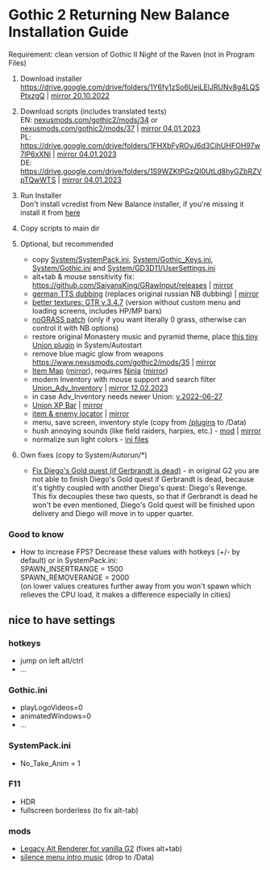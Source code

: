 # Gothic 2 Returning New Balance Installation Guide

Requirement: clean version of Gothic II Night of the Raven (not in Program Files)

1. Download installer
https://drive.google.com/drive/folders/1Y6fy1zSo6UejLElJRUNv8g4LQSPtxzgQ | [mirror 20.10.2022](https://mega.nz/folder/hi5BxaTT#_dtMcUk8xv1mS_jgQ1lGQw)

2. Download scripts (includes translated texts)  
EN: [nexusmods.com/gothic2/mods/34](https://www.nexusmods.com/gothic2/mods/34) or [nexusmods.com/gothic2/mods/37](https://www.nexusmods.com/gothic2/mods/37) | [mirror 04.01.2023](https://drive.google.com/file/d/1UsPjXknwjleCSOKNFpQWgdiSUf47zuS2/view?usp=sharing)  
PL: https://drive.google.com/drive/folders/1FHXbFyROyJ6d3CihUHFOH97w7lP6xXNi | [mirror 04.01.2023](https://drive.google.com/file/d/13KuubHWNTUFi32Yee3tNVeIfVazR7X3g/view?usp=sharing)  
DE: https://drive.google.com/drive/folders/1S9WZKtPGzQI0UtLd8hyGZbRZVpTQwWTS | [mirror 04.01.2023](https://drive.google.com/file/d/1SP6KSx-OLcJi4ux9Vrpha5o5b57zw3je/view?usp=sharing)

3. Run Installer  
Don't install vcredist from New Balance installer, if you're missing it install it from [here](https://github.com/abbodi1406/vcredist/releases/)

4. Copy scripts to main dir

5. Optional, but recommended
    - copy [System/SystemPack.ini](https://github.com/the-overdriven/g2-nb-install-guide/blob/main/System/SystemPack.ini), [System/Gothic_Keys.ini](https://github.com/the-overdriven/g2-nb-install-guide/blob/main/System/Gothic_Keys.ini), [System/Gothic.ini](https://github.com/the-overdriven/g2-nb-install-guide/blob/main/System/Gothic.ini) and [System/GD3D11/UserSettings.ini](https://github.com/the-overdriven/g2-nb-install-guide/blob/main/System/GD3D11/UserSettings.ini)
    - alt+tab & mouse sensitivity fix: https://github.com/SaiyansKing/GRawInput/releases | [mirror](https://github.com/the-overdriven/GRawInput/releases)
    - [german TTS dubbing](https://drive.google.com/drive/folders/13_f1chCrL5SH8H01bPHbIREBNxSHEYHY) (replaces original russian NB dubbing) | [mirror](https://drive.google.com/file/d/1ifkLrrAuN4lOLqWgAcT7cyhUUb0jDFk-/view?usp=share_link)
    - [better textures: GTR v.3.4.7](https://drive.google.com/file/d/1qdMH5jOGx-O1s8ogQ3WT4qzyt05Fo8g3/view?usp=sharing) (version without custom menu and loading screens, includes HP/MP bars)
    - [noGRASS patch](https://github.com/the-overdriven/g2-nb-install-guide/blob/main/noGRASS_all.vdf) (only if you want literally 0 grass, otherwise can control it with NB options)  
    - restore original Monastery music and pyramid theme, place [this tiny Union plugin](https://github.com/the-overdriven/g2-nb-install-guide/blob/main/MusicInst.d) in System/Autostart
    - remove blue magic glow from weapons https://www.nexusmods.com/gothic2/mods/35 | [mirror](https://drive.google.com/file/d/1RVkkJU8EyEzxfE-2Rve60iERMxkTrqLO/view?usp=share_link)
    - [Item Map](https://www.worldofgothic.de/dl/download_634.htm) ([mirror](https://drive.google.com/file/d/17fh5kK6-X86wCPNt-VxPpiEFbuW0kXOp/view?usp=sharing)), requires [Ninja](https://www.worldofgothic.de/dl/download_652.htm) ([mirror](https://drive.google.com/file/d/1KL1DHwmj4q-VLknBND5tcfcP49Kx3XtP/view?usp=sharing))
    - modern Inventory with mouse support and search filter [Union_Adv_Inventory](https://drive.google.com/drive/folders/1T_ADIdlwvWruW6tzxgt1rIwKIlKUjaLm) | [mirror 12.02.2023](https://drive.google.com/drive/folders/1OFIr53noHDLAglRz61H-fUY3a0OSHVkJ?usp=share_link)
    - in case Adv_Inventory needs newer Union: [v.2022-06-27](https://drive.google.com/file/d/1fYhk2zbUTHA9r9Rj7Z76J5HMaG-Tz0t7/view?usp=sharing)
    - [Union XP Bar](https://drive.google.com/drive/folders/1T_ADIdlwvWruW6tzxgt1rIwKIlKUjaLm) | [mirror](https://drive.google.com/drive/folders/1OFIr53noHDLAglRz61H-fUY3a0OSHVkJ?usp=share_link)
    - [item & enemy locator](https://drive.google.com/drive/folders/1T_ADIdlwvWruW6tzxgt1rIwKIlKUjaLm) | [mirror](https://drive.google.com/drive/folders/1OFIr53noHDLAglRz61H-fUY3a0OSHVkJ?usp=share_link)
    - menu, save screen, inventory style (copy from [/plugins](https://github.com/the-overdriven/g2-nb-install-guide/tree/main/plugins) to /Data)
    - hush annoying sounds (like field raiders, harpies, etc.) - [mod](https://www.nexusmods.com/gothic2/mods/39) | [mirror](https://drive.google.com/file/d/12-SIFxElQPMS69mOBRFVJIcLPbmzuA-3/view?usp=share_link)
    - normalize sun light colors - [ini files](https://github.com/the-overdriven/g2-nb-install-guide/tree/main/System/GD3D11/ZENResources)
    
6. Own fixes (copy to System/Autorun/*)
    - [Fix Diego's Gold quest (if Gerbrandt is dead)](https://github.com/the-overdriven/g2-nb-install-guide/blob/main/fix_Diegos_Gold_quest_if_Gerbrandt_is_dead.d) - in original G2 you are not able to finish Diego's Gold quest if Gerbrandt is dead, because it's tightly coupled with another Diego's quest: Diego's Revenge. This fix decouples these two quests, so that if Gerbrandt is dead he won't be even mentioned, Diego's Gold quest will be finished upon delivery and Diego will move in to upper quarter.

### Good to know
- How to increase FPS? Decrease these values with hotkeys (+/- by default) or in SystemPack.ini:  
SPAWN_INSERTRANGE = 1500  
SPAWN_REMOVERANGE = 2000      
(on lower values creatures further away from you won't spawn which relieves the CPU load, it makes a difference especially in cities)

## nice to have settings
### hotkeys
 - jump on left alt/ctrl
 - ...
### Gothic.ini 
 - playLogoVideos=0
 - animatedWindows=0
 - ...
### SystemPack.ini
 - No_Take_Anim = 1
### F11
 - HDR
 - fullscreen borderless (to fix alt-tab)
### mods
 - [Legacy Alt Renderer for vanilla G2](https://github.com/SaiyansKing/Gothic-LegacyAltRenderer) (fixes alt+tab)
 - [silence menu intro music](https://github.com/the-overdriven/g2-nb-install-guide/blob/main/plugins/Sounds_HushedOrc_GameStart.mod) (drop to /Data)
